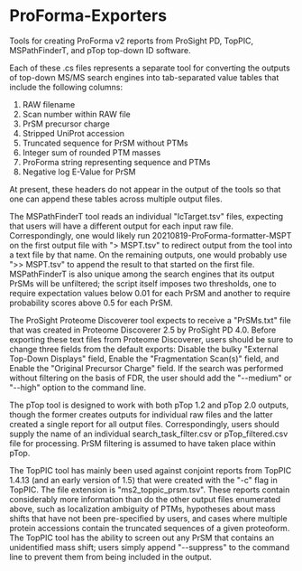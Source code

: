 # ProForma-Exporters
Tools for creating ProForma v2 reports from ProSight PD, TopPIC, MSPathFinderT, and pTop top-down ID software.

Each of these .cs files represents a separate tool for converting the outputs of top-down MS/MS search engines into tab-separated value tables that include the following columns:
1) RAW filename
2) Scan number within RAW file
3) PrSM precursor charge
4) Stripped UniProt accession
5) Truncated sequence for PrSM without PTMs
6) Integer sum of rounded PTM masses
7) ProForma string representing sequence and PTMs
8) Negative log E-Value for PrSM

At present, these headers do not appear in the output of the tools so that one can append these tables across multiple output files.

The MSPathFinderT tool reads an individual "IcTarget.tsv" files, expecting that users will have a different output for each input raw file.  Correspondingly, one would likely run 20210819-ProForma-formatter-MSPT on the first output file with "> MSPT.tsv" to redirect output from the tool into a text file by that name.  On the remaining outputs, one would probably use ">> MSPT.tsv" to append the result to that started on the first file.  MSPathFinderT is also unique among the search engines that its output PrSMs will be unfiltered; the script itself imposes two thresholds, one to require expectation values below 0.01 for each PrSM and another to require probability scores above 0.5 for each PrSM.

The ProSight Proteome Discoverer tool expects to receive a "PrSMs.txt" file that was created in Proteome Discoverer 2.5 by ProSight PD 4.0.  Before exporting these text files from Proteome Discoverer, users should be sure to change three fields from the default exports: Disable the bulky "External Top-Down Displays" field, Enable the "Fragmentation Scan(s)" field, and Enable the "Original Precursor Charge" field.  If the search was performed without filtering on the basis of FDR, the user should add the "--medium" or "--high" option to the command line.

The pTop tool is designed to work with both pTop 1.2 and pTop 2.0 outputs, though the former creates outputs for individual raw files and the latter created a single report for all output files.  Correspondingly, users should supply the name of an individual search_task_filter.csv or pTop_filtered.csv file for processing.  PrSM filtering is assumed to have taken place within pTop.

The TopPIC tool has mainly been used against conjoint reports from TopPIC 1.4.13 (and an early version of 1.5) that were created with the "-c" flag in TopPIC.  The file extension is "ms2_toppic_prsm.tsv".  These reports contain considerably more information than do the other output files enumerated above, such as localization ambiguity of PTMs, hypotheses about mass shifts that have not been pre-specified by users, and cases where multiple protein accessions contain the truncated sequences of a given proteoform.  The TopPIC tool has the ability to screen out any PrSM that contains an unidentified mass shift; users simply append "--suppress" to the command line to prevent them from being included in the output.
